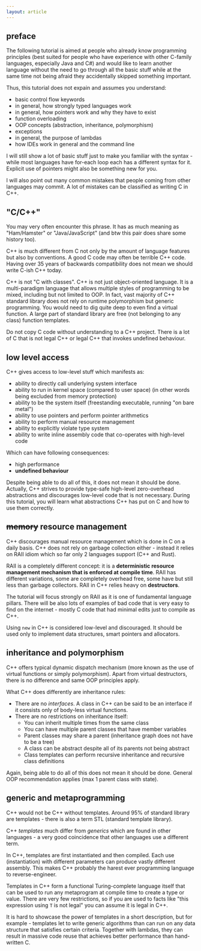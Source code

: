 ```yaml
---
layout: article
---
```


## preface

The following tutorial is aimed at people who already know programming principles (best suited for people who have experience with other C-family languages, especially Java and C#) and would like to learn another language without the need to go through all the basic stuff while at the same time not being afraid they accidentally skipped something important.

Thus, this tutorial does not expain and assumes you understand:

- basic control flow keywords
- in general, how strongly typed languages work
- in general, how pointers work and why they have to exist
- function overloading
- OOP concepts (abstraction, inheritance, polymorphism)
- exceptions
- in general, the purpose of lambdas
- how IDEs work in general and the command line

I will still show a lot of basic stuff just to make you familiar with the syntax - while most languages have for-each loop each has a different syntax for it. Explicit use of pointers might also be something new for you.

I will also point out many common mistakes that people coming from other languages may commit. A lot of mistakes can be classified as writing C in C++.

## "C/C++"

You may very often encounter this phrase. It has as much meaning as "Ham/Hamster" or "Java/JavaScript" (and btw this pair does share some history too).

C++ is much different from C not only by the amount of language features but also by conventions. A good C code may often be terrible C++ code. Having over 35 years of backwards compatibility does not mean we should write C-ish C++ today.

C++ is not "C with classes". C++ is not just object-oriented language. It is a multi-paradigm language that allows multiple styles of programming to be mixed, including but not limited to OOP. In fact, vast majority of C++ standard library does not rely on runtime polymorphism but generic programming. You would need to dig quite deep to even find a virtual function. A large part of standard library are free (not belonging to any class) function templates.

<div class="note warning">
Do not copy C code without understanding to a C++ project. There is a lot of C that is not legal C++ or legal C++ that invokes undefined behaviour.
</div>

## low level access

C++ gives access to low-level stuff which manifests as:

- ability to directly call underlying system interface
- ability to run in kernel space (compared to user space) (in other words being excluded from memory protection)
- ability to be the system itself (freestanding executable, running "on bare metal")
- ability to use pointers and perform pointer arithmetics
- ability to perform manual resource management
- ability to explicitly violate type system
- ability to write inline assembly code that co-operates with high-level code

Which can have following consequences:

- high performance
- **undefined behaviour**

Despite being able to do all of this, it does not mean it should be done. Actually, C++ strives to provide type-safe high-level zero-overhead abstractions and discourages low-level code that is not necessary. During this tutorial, you will learn what abstractions C++ has put on C and how to use them correctly.

## ~~memory~~  resource management

C++ discourages manual resource management which is done in C on a daily basis. C++ does not rely on garbage collection either - instead it relies on RAII idiom which so far only 2 languages support (C++ and Rust).

RAII is a completely different concept: it is a **deterministic resource management mechanism that is enforced at compile time**. RAII has different variations, some are completely overhead free, some have but still less than garbage collectors. RAII in C++ relies heavy on **destructors**.

The tutorial will focus strongly on RAII as it is one of fundamental language pillars. There will be also lots of examples of bad code that is very easy to find on the internet - mostly C code that had minimal edits just to compile as C++.

Using `new` in C++ is considered low-level and discouraged. It should be used only to implement data structures, smart pointers and allocators.

## inheritance and polymorphism

C++ offers typical dynamic dispatch mechanism (more known as the use of virtual functions or simply polymorphism). Apart from virtual destructors, there is no difference and same OOP principles apply.

What C++ does differently are inheritance rules:

- There are no *interfaces*. A class in C++ can be said to be an interface if it consists only of body-less virtual functions.
- There are no restrictions on inheritance itself:
  - You can inherit multiple times from the same class
  - You can have multiple parent classes that have member variables
  - Parent classes may share a parent (inheritance graph does not have to be a tree)
  - A class can be abstract despite all of its parents not being abstract
  - Class templates can perform recursive inheritance and recursive class definitions

Again, being able to do all of this does not mean it should be done. General OOP recommendation applies (max 1 parent class with state).

## generic and metaprogramming

C++ would not be C++ without templates. Around 95% of standard library are templates - there is also a term STL (standard template library).

C++ *templates* much differ from *generics* which are found in other languages - a very good coincidence that other languages use a different term.

In C++, templates are first instantiated and then compiled. Each use (instantiation) with different parameters can produce vastly different assembly. This makes C++ probably the harest ever programming language to reverse-engineer.

Templates in C++ form a functional Turing-complete language itself that can be used to run any metaprogram at compile time to create a type or value. There are very few restrictions, so if you are used to facts like "this expression using `T` is not legal" you can assume it is legal in C++.

It is hard to showcase the power of templates in a short description, but for example - templates let to write generic algorithms than can run on any data structure that satisfies certain criteria. Together with lambdas, they can result in massive code reuse that achieves better performance than hand-written C.

